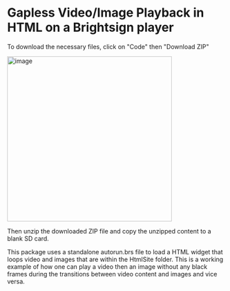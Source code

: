 # Gapless Video/Image Playback in HTML on a Brightsign player 

To download the necessary files, click on "Code" then "Download ZIP"

<img width="381" alt="image" src="https://github.com/RomeoLB/gapless-video-image-playback-single-decode/assets/136584791/75f3b99d-3983-419f-8673-664dc7cfd12c">

Then unzip the downloaded ZIP file and copy the unzipped content to a blank SD card.

This package uses a standalone autorun.brs file to load a HTML widget that loops video and images that are within the HtmlSite folder. This is a working example of how one can play a video then an image without any black frames during the transitions between video content and images and vice versa.
